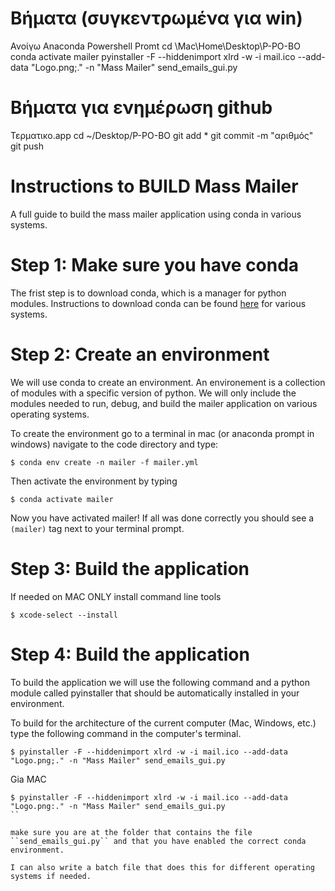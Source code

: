 
# Βήματα (συγκεντρωμένα για win)
Ανοίγω Anaconda Powershell Promt
cd \\Mac\Home\Desktop\P-PO-BO
conda activate mailer
pyinstaller -F --hiddenimport xlrd -w -i mail.ico --add-data "Logo.png;." -n "Mass Mailer" send_emails_gui.py

# Βήματα για ενημέρωση github
Τερματικο.app
cd ~/Desktop/P-PO-BO
git add *
git commit -m "αριθμός"
git push



# Instructions to BUILD Mass Mailer

A full guide to build the mass mailer application using conda in various systems.

# Step 1: Make sure you have conda

The frist step is to download conda, which is a manager for python modules. Instructions to download conda can be found [here](https://docs.conda.io/projects/conda/en/latest/user-guide/install/index.html) for various systems.

# Step 2: Create an environment

We will use conda to create an environment. An environement is a collection of modules with a specific version of python. We will only include the modules needed to run, debug, and build the mailer application on various operating systems. 

To create the environment go to a terminal in mac (or anaconda prompt in windows) navigate to the code directory and type:

```shell
$ conda env create -n mailer -f mailer.yml
```

Then activate the environment by typing

```shell
$ conda activate mailer
```

Now you have activated mailer! If all was done correctly you should see a ``(mailer)`` tag next to your terminal prompt.

# Step 3: Build the application

If needed on MAC ONLY install command line tools

```shell
$ xcode-select --install
```

# Step 4: Build the application

To build the application we will use the following command and a python module called pyinstaller that should be automatically installed in your environment.

To build for the architecture of the current computer (Mac, Windows, etc.) type the following command in the computer's terminal.

```shell
$ pyinstaller -F --hiddenimport xlrd -w -i mail.ico --add-data "Logo.png;." -n "Mass Mailer" send_emails_gui.py 
```

Gia MAC
```shell
$ pyinstaller -F --hiddenimport xlrd -w -i mail.ico --add-data "Logo.png:." -n "Mass Mailer" send_emails_gui.py 
``

make sure you are at the folder that contains the file ``send_emails_gui.py`` and that you have enabled the correct conda environment.

I can also write a batch file that does this for different operating systems if needed. 
